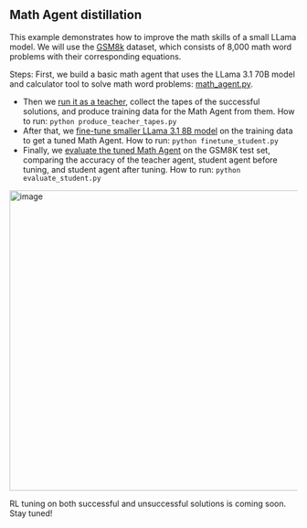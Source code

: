 ## Math Agent distillation
This example demonstrates how to improve the math skills of a small LLama model. We will use the [GSM8k](https://huggingface.co/datasets/openai/gsm8k) dataset, which consists of 8,000 math word problems with their corresponding equations.

Steps:
First, we build a basic math agent that uses the LLama 3.1 70B model and calculator tool to solve math word problems: [math_agent.py](math_agent.py).
- Then we [run it as a teacher](produce_teacher_tapes.py), collect the tapes of the successful solutions, and produce training data for the Math Agent from them. How to run: `python produce_teacher_tapes.py`
- After that, we [fine-tune smaller LLama 3.1 8B model](finetune_student.py) on the training data to get a tuned Math Agent. How to run: `python finetune_student.py`
- Finally, we [evaluate the tuned Math Agent](evaluate_student.py) on the GSM8K test set, comparing the accuracy of the teacher agent, student agent before tuning, and student agent after tuning. How to run: `python evaluate_student.py`

<img width="526" alt="image" src="https://github.com/user-attachments/assets/a7aa2908-2a86-4b85-92d2-8c133e9ac0ff">

RL tuning on both successful and unsuccessful solutions is coming soon. Stay tuned!
